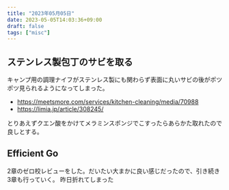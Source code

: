```yaml
---
title: "2023年05月05日"
date: 2023-05-05T14:03:36+09:00
draft: false
tags: ["misc"]
---
```


## ステンレス製包丁のサビを取る

キャンプ用の調理ナイフがステンレス製にも関わらず表面に丸いサビの後がポツポツ見られるようになってしまった。

* https://meetsmore.com/services/kitchen-cleaning/media/70988
* https://limia.jp/article/308245/

とりあえずクエン酸をかけてメラミンスポンジでこすったらあらかた取れたので良しとする。

## Efficient Go

2章のゼロ校レビューをした。だいたい大まかに良い感じだったので、引き続き3章も行っていく。
昨日折れてしまった